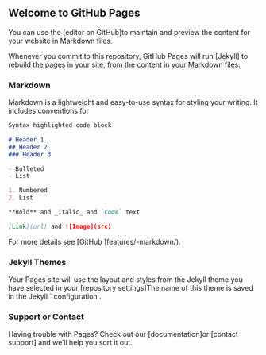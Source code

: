 ## Welcome to GitHub Pages

You can use the [editor on GitHub]to maintain and preview the content for your website in Markdown files.

Whenever you commit to this repository, GitHub Pages will run [Jekyll] to rebuild the pages in your site, from the content in your Markdown files.

### Markdown

Markdown is a lightweight and easy-to-use syntax for styling your writing. It includes conventions for

```markdown
Syntax highlighted code block

# Header 1
## Header 2
### Header 3

- Bulleted
- List

1. Numbered
2. List

**Bold** and _Italic_ and `Code` text

[Link](url) and ![Image](src)
```

For more details see [GitHub ]features/-markdown/).

### Jekyll Themes

Your Pages site will use the layout and styles from the Jekyll theme you have selected in your [repository settings]The name of this theme is saved in the Jekyll ` configuration .

### Support or Contact

Having trouble with Pages? Check out our [documentation]or [contact support] and we’ll help you sort it out.
